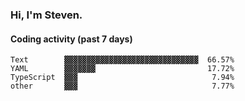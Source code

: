 ### Hi, I'm Steven.

#### Coding activity (past 7 days)
```
Text        ▓▓▓▓▓▓▓▓▓▓▓▓▓▓▓▓▓▓▓▓▓▓▓▓▓▓▓▓▓▓  66.57%
YAML        ▓▓▓▓▓▓▓                         17.72%
TypeScript  ▓▓▓                              7.94%
other       ▓▓▓                              7.77%
```
